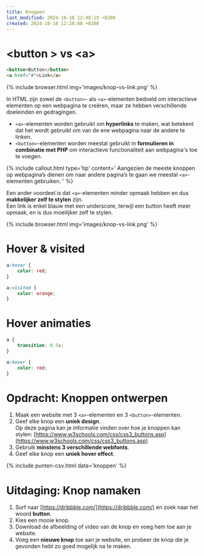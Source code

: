 ```yaml
---
title: Knoppen
last_modified: 2024-10-18 12:48:19 +0200
created: 2024-10-18 12:28:08 +0200
---
```


#  \<button \> vs  \<a\>

```html
<button>Button</button>
<a href="#">Link</a>
```
{% include browser.html img='images/knop-vs-link.png' %}

In HTML zijn zowel de `<button>`- als `<a>`-elementen bedoeld om interactieve elementen op een webpagina te creëren, maar ze hebben verschillende doeleinden en gedragingen.

- `<a>`-elementen worden gebruikt om **hyperlinks** te maken, wat betekent dat het wordt gebruikt om van de ene webpagina naar de andere te linken.
- `<button>`-elementen worden meestal gebruikt in **formulieren in combinatie met PHP** om interactieve functionaliteit aan webpagina's toe te voegen.

{% include callout.html type='tip' content='
Aangezien de meeste knoppen op webpagina’s dienen om naar andere pagina’s te gaan we meestal `<a>`-elementen gebruiken.
' %}

Een ander voordeel is dat `<a>`-elementen minder opmaak hebben en dus **makkelijker zelf te stylen** zijn.  
Een link is enkel blauw met een underscore, terwijl een button heeft meer opmaak, en is dus moeilijker zelf te stylen.

{% include browser.html img='images/knop-vs-link.png' %}

# Hover & visited

```css
a:hover {
    color: red;
}

a:visited {
    color: orange;
}
```

# Hover animaties

```css
a {
    transition: 0.5s;
}

a:hover {
    color: red;
}
```

# Opdracht: Knoppen ontwerpen

1. Maak een website met 3 `<a>`-elementen en 3 `<button>`-elementen.
2. Geef elke knop een **uniek design**.  
    Op deze pagina kan je informatie vinden over hoe je knoppen kan stylen: [https://www.w3schools.com/css/css3_buttons.asp](https://www.w3schools.com/css/css3_buttons.asp)
3. Gebruik **minstens 3 verschillende webfonts**.
4. Geef elke knop een **uniek hover effect**.

{% include punten-csv.html data='knoppen' %}

# Uitdaging: Knop namaken

1. Surf naar [https://dribbble.com/](https://dribbble.com/) en zoek naar het woord **button**.
2. Kies een mooie knop.
3. Download de afbeelding of video van de knop en voeg hem toe aan je website.
4. Voeg een **nieuwe knop** toe aan je website, en probeer de knop die je gevonden hebt zo goed mogelijk na te maken.
